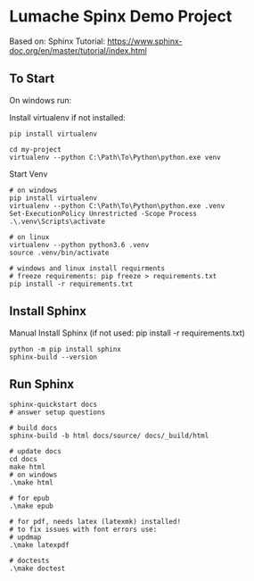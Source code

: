 # Lumache Spinx Demo  Project
Based on: Sphinx Tutorial: 
https://www.sphinx-doc.org/en/master/tutorial/index.html

## To Start
On windows run: 

Install virtualenv if not installed:
```
pip install virtualenv

cd my-project
virtualenv --python C:\Path\To\Python\python.exe venv
```

Start Venv
```
# on windows
pip install virtualenv
virtualenv --python C:\Path\To\Python\python.exe .venv
Set-ExecutionPolicy Unrestricted -Scope Process
.\.venv\Scripts\activate

# on linux 
virtualenv --python python3.6 .venv
source .venv/bin/activate

# windows and linux install requirments
# freeze requirements: pip freeze > requirements.txt
pip install -r requirements.txt
```

## Install Sphinx
Manual Install Sphinx (if not used: pip install -r requirements.txt)
```
python -m pip install sphinx
sphinx-build --version
```

## Run Sphinx 

```
sphinx-quickstart docs
# answer setup questions

# build docs 
sphinx-build -b html docs/source/ docs/_build/html

# update docs
cd docs
make html
# on windows
.\make html

# for epub
.\make epub

# for pdf, needs latex (latexmk) installed!
# to fix issues with font errors use: 
# updmap
.\make latexpdf

# doctests
.\make doctest
```
